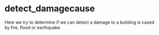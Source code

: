 # detect_damagecause
Here we try to determine if we can detect a damage to a building is cased by fire, flood or earthquake. 
